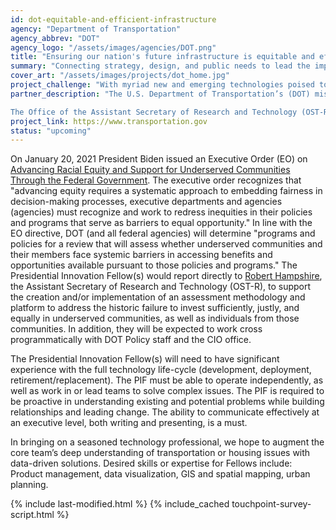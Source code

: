 ```yaml
---
id: dot-equitable-and-efficient-infrastructure
agency: "Department of Transportation"
agency_abbrev: "DOT"
agency_logo: "/assets/images/agencies/DOT.png"
title: "Ensuring our nation's future infrastructure is equitable and efficient"
summary: "Connecting strategy, design, and public needs to lead the implementation of an equity assessment and the creation of a platform to address the historic failure to invest sufficiently, justly and equally in underserved communities."
cover_art: "/assets/images/projects/dot_home.jpg"
project_challenge: "With myriad new and emerging technologies poised to transform the way we move, how can PIFs help ensure our country’s current and future transportation systems are equitable and efficient?"
partner_description: "The U.S. Department of Transportation’s (DOT) mission is to ensure America has the safest, most efficient and modern transportation system in the world, which boosts our economic productivity and global competitiveness and enhances the quality of life in communities both rural and urban.

The Office of the Assistant Secretary of Research and Technology (OST-R) leads DOT to advance innovation, technology transfer, and breakthrough knowledge; facilitate research and multimodal research collaboration; provide decision makers with useful statistics and information of the highest quality and integrity; and develop a skilled interdisciplinary transportation workforce for the nation.​​​​​​​"
project_link: https://www.transportation.gov
status: "upcoming"
---
```


On January 20, 2021 President Biden issued an Executive Order (EO) on <a href='https://www.whitehouse.gov/briefing-room/presidential-actions/2021/01/20/executive-order-advancing-racial-equity-and-support-for-underserved-communities-through-the-federal-government/' target='_blank'>Advancing Racial Equity and Support for Underserved Communities Through the Federal Government</a>. The executive order recognizes that "advancing equity requires a systematic approach to embedding fairness in decision-making processes, executive departments and agencies (agencies) must recognize and work to redress inequities in their policies and programs that serve as barriers to equal opportunity." In line with the EO directive, DOT (and all federal agencies) will determine "programs and policies for a review that will assess whether underserved communities and their members face systemic barriers in accessing benefits and opportunities available pursuant to those policies and programs." The Presidential Innovation Fellow(s) would report directly to <a href='https://www.transportation.gov/mission/robert-hampshire' target='_blank'>Robert Hampshire</a>, the Assistant Secretary of Research and Technology (OST-R), to support the creation and/or implementation of an assessment methodology and platform to address the historic failure to invest sufficiently, justly, and equally in underserved communities, as well as individuals from those communities. In addition, they will be expected to work cross programmatically with DOT Policy staff and the CIO office.

The Presidential Innovation Fellow(s) will need to have significant experience with the full technology life-cycle (development, deployment, retirement/replacement). The PIF must be able to operate independently, as well as work in or lead teams to solve complex issues. The PIF is required to be proactive in understanding existing and potential problems while building relationships and leading change. The ability to communicate effectively at an executive level, both writing and presenting, is a must.

In bringing on a seasoned technology professional, we hope to augment the core team’s deep understanding of transportation or housing issues with data-driven solutions. Desired skills or expertise for Fellows include: Product management, data visualization, GIS and spatial mapping, urban planning.

<section class="usa-section">
  <div class="grid-container">
    {% include last-modified.html %}
    {% include_cached touchpoint-survey-script.html %}
  </div>
</section>